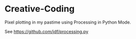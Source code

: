 # Creative-Coding
Pixel plotting in my pastime using Processing in Python Mode. 

See https://github.com/jdf/processing.py

